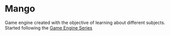 # Mango
Game engine created with the objective of learning about different subjects.
Started following the [Game Engine Series](https://www.youtube.com/watch?v=hRL56gXqj-4&list=PLU2nPsAdxKWQYxkmQ3TdbLsyc1l2j25XM)
